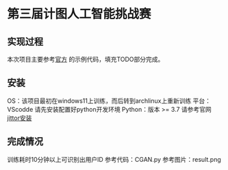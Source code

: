 # 第三届计图人工智能挑战赛
## 实现过程
本次项目主要参考[官方](https://data.educoder.net/competitions/index/Jittor-4) 的示例代码，填充TODO部分完成。
## 安装
OS：该项目最初在windows11上训练，而后转到archlinux上重新训练
平台：VScodde
请先安装配置好python开发环境
Python：版本 >= 3.7
请参考官网 [jittor安装](https://data.educoder.net/competitions/index/Jittor-4)
## 完成情况
训练耗时10分钟以上可识别出用户ID
参考代码：CGAN.py
参考图片：result.png
